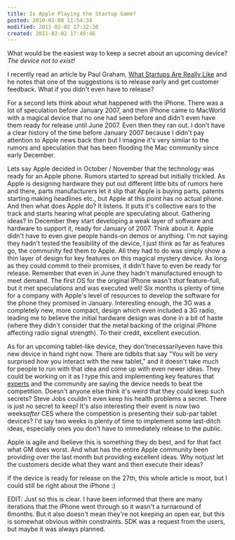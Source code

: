 ```yaml
---
title: Is Apple Playing the Startup Game?
posted: 2010-01-08 11:54:34
modified: 2011-02-02 17:32:30
created: 2011-02-02 17:49:46
---
```

What would be the easiest way to keep a secret about an upcoming
device? <em>The device not to exist!</em>

<em><span style="font-style: normal;">I recently read an article by
Paul Graham, <a href="http://www.paulgraham.com/really.html"
target="_blank">What Startups Are Really Like</a> and he notes that
one of the suggestions is to release early and get customer
feedback. What if you didn't even have to release?</span></em>

For a second lets think about what happened with the iPhone. There was
a lot of speculation before January 2007, and then iPhone came to
MacWorld with a magical device that no one had seen before and didn't
even have them ready for release until June 2007. Even then they ran
out. I don't have a clear history of the time before January 2007
because I didn't pay attention to Apple news back then but I imagine
it's very similar to the rumors and speculation that has been flooding
the Mac community since early December.

Lets say Apple decided in October / November that the technology was
ready for an Apple phone. Rumors started to spread but initially
trickled. As Apple is designing hardware they put out different little
bits of rumors here and there, parts manufacturers let it slip that
Apple is buying parts, patents starting making headlines etc., but
Apple at this point has no actual phone. And then what does Apple do?
It listens. It puts it's collective ears to the track and starts
hearing what people are speculating about. Gathering ideas? In
December they start developing a weak layer of software and hardware
to support it, ready for January of 2007. Think about it. Apple didn't
have to even give people hands-on demos or anything. I'm not saying
they hadn't tested the feasibility of the device, I just think as far
as features go, the community fed them to Apple. All they had to do
was simply show a thin layer of design for key features on this
magical mystery device. As long as they could commit to their
promises, it didn't have to even be ready for release. Remember that
even in June they hadn't manufactured enough to meet demand. The first
OS for the original iPhone wasn't *that* feature-full, but it met
speculations and was executed well! Six months is plenty of time for a
company with Apple's level of resources to develop the software for
the phone they promised in January. Interesting enough, the 3G was a
completely new, more compact, design which even included a 3G radio,
leading me to believe the initial hardware design was done in a bit of
haste (where they didn't consider that the metal backing of the
original iPhone affecting radio signal strength). To their credit,
excellent execution.

As for an upcoming tablet-like device, they don'tnecessarilyeven have
this new device in hand right now. There are tidbits that say "You
will be very surprised how you interact with the new tablet," and it
doesn't take much for people to run with that idea and come up with
even newer ideas. They could be working on it as I type this and
implementing key features that <a
href="http://daringfireball.net/2010/01/tablet_musings"
target="_blank">experts</a> and the community are saying the device
needs to beat the competition. Doesn't anyone else think it's weird
that they could keep such secrets? Steve Jobs couldn't even keep his
health problems a secret. There is just no secret to keep! It's also
interesting their event is now two weeks<em>after</em> CES where the
competition is presenting their sub-par tablet devices? I'd say two
weeks is plenty of time to implement some last-ditch ideas, especially
ones you don't have to immediately release to the public.

Apple is agile and Ibelieve this is something they do best, and for
that fact what GM does worst. And what has the entire Apple community
been providing over the last month but providing excellent ideas. Why
notjust let the customers decide what they want and then execute their
ideas?

If the device is ready for release on the 27th, this whole article is
moot, but I could still be right about the iPhone :)

EDIT: Just so this is clear. I have been informed that there are many
iterations that the iPhone went through so it wasn't a turnaround of
6months. But it also doesn't mean they're not keeping an open ear, but
this is somewhat obvious within constraints. SDK was a request from
the users, but maybe it was always planned.
